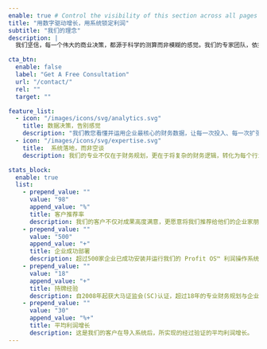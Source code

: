 ```yaml
---
enable: true # Control the visibility of this section across all pages where it is used
title: "用数字驱动增长，用系统锁定利润"
subtitle: "我们的理念"
description: |
  我们坚信，每一个伟大的商业决策，都源于科学的测算而非模糊的感觉。我们的专家团队，依托超过18年的持牌经验，为您带来的不仅是跨行业的深刻洞见，更是一套经过500家企业验证的、可落地的利润增长系统。

cta_btn:
  enable: false
  label: "Get A Free Consultation"
  url: "/contact/"
  rel: ""
  target: ""

feature_list:
  - icon: "/images/icons/svg/analytics.svg"
    title: 数据决策，告别感觉
    description: "我们教您看懂并运用企业最核心的财务数据，让每一次投入、每一次扩张，都有据可依，有果可期"
  - icon: "/images/icons/svg/expertise.svg"
    title:  系统落地，而非空谈
    description: 我们的专业不仅在于财务规划，更在于将复杂的财务逻辑，转化为每个行业、每个团队都能执行的简单动作与系统。

stats_block:
  enable: true
  list:
    - prepend_value: ""
      value: "98"
      append_value: "%"
      title: 客户推荐率
      description: 我们的客户不仅对成果高度满意，更愿意将我们推荐给他们的企业家朋友。
    - prepend_value: ""
      value: "500"
      append_value: "+"
      title: 企业成功部署
      description: 超过500家企业已成功安装并运行我们的 Profit OS™ 利润操作系统。
    - prepend_value: ""
      value: "18"
      append_value: "+"
      title: 持牌经验
      description: 自2008年起获大马证监会(SC)认证，超过18年的专业财务规划与企业咨询经验。
    - prepend_value: ""
      value: "30"
      append_value: "%+"
      title: 平均利润增长
      description: 这是我们的客户在导入系统后，所实现的经过验证的平均利润增长。
---
```

